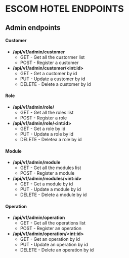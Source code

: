 # ESCOM HOTEL ENDPOINTS

## Admin endpoints

#### Customer
-   **/api/v1/admin/customer**
    - GET - Get all the custormer list
    - POST - Register a customer
- **/api/v1/admin/customer/\<int:id\>**
    - GET - Get a customer by id
    - PUT - Update a customer by id
    - DELETE - Delete a customer by id

#### Role
- **/api/v1/admin/role/**
    - GET - Get all the roles list
    - POST - Register a role
- **/api/v1/admin/role/\<int:id\>**
    - GET - Get a role by id
    - PUT - Update a role by id
    - DELETE - Deletea a role by id

#### Module
- **/api/v1/admin/module**
    - GET - Get all the modules list
    - POST - Register a module
- **/api/v1/admin/modules/\<int:id\>**
    - GET - Get a module by id
    - PUT - Update a module by id
    - DELETE - Delete a module by id

#### Operation
- **/api/v1/admin/operation**
    - GET - Get all the operations list
    - POST - Register an operation
- **/api/v1/admin/operation/\<int:id\>**
    - GET - Get an operation by id
    - PUT - Update an operation by id
    - DELETE - Delete an operation by id


